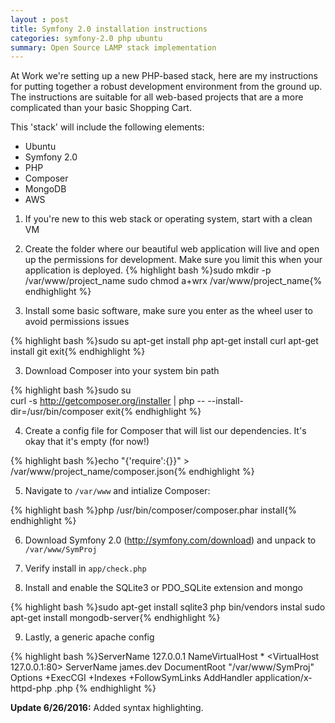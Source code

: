```yaml
---
layout : post 
title: Symfony 2.0 installation instructions
categories: symfony-2.0 php ubuntu
summary: Open Source LAMP stack implementation
---
```


At Work we're setting up a new PHP-based stack, here are my instructions for putting together a robust development environment from the ground up. The instructions are suitable for all web-based projects that are a more complicated than your basic Shopping Cart.

This 'stack' will include the following elements:
  - Ubuntu 
  - Symfony 2.0
  - PHP
  - Composer
  - MongoDB
  - AWS

1) If you're new to this web stack or operating system, start with a clean VM

2) Create the folder where our beautiful web application will live and open up the permissions for development. Make sure you limit this when your application is deployed.
{% highlight bash %}sudo mkdir -p /var/www/project_name
sudo chmod a+wrx /var/www/project_name{% endhighlight %}

2) Install some basic software, make sure you enter as the wheel user to avoid permissions issues

{% highlight bash %}sudo su
apt-get install php
apt-get install curl
apt-get install git
exit{% endhighlight %}

3) Download Composer into your system bin path

{% highlight bash %}sudo su  
curl -s http://getcomposer.org/installer | php -- --install-dir=/usr/bin/composer
exit{% endhighlight %}

4) Create a config file for Composer that will list our dependencies. It's okay that it's empty (for now!)

{% highlight bash %}echo "{'require':{}}" > /var/www/project_name/composer.json{% endhighlight %}

5) Navigate to `/var/www` and intialize Composer:

{% highlight bash %}php /usr/bin/composer/composer.phar install{% endhighlight %}

6) Download Symfony 2.0 (http://symfony.com/download) and unpack to `/var/www/SymProj`

7) Verify install in `app/check.php`

8) Install and enable the SQLite3 or PDO_SQLite extension and mongo

{% highlight bash %}sudo apt-get install sqlite3
php bin/vendors instal
sudo apt-get install mongodb-server{% endhighlight %}

9) Lastly, a generic apache config

{% highlight bash %}ServerName 127.0.0.1
NameVirtualHost *
<VirtualHost 127.0.0.1:80>
        ServerName james.dev
        DocumentRoot "/var/www/SymProj"
        Options +ExecCGI +Indexes +FollowSymLinks
        AddHandler application/x-httpd-php .php
</VirtualHost>{% endhighlight %}

**Update 6/26/2016:** Added syntax highlighting.